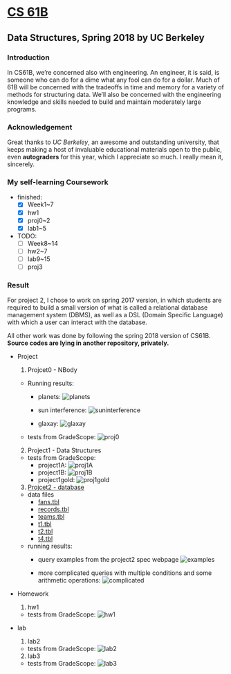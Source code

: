 # [CS 61B](https://sp18.datastructur.es/)
## Data Structures, Spring 2018 by UC Berkeley

### Introduction
In CS61B, we’re concerned also with engineering. An engineer, it is said, is someone who can do for a dime what any fool can do for a dollar. Much of 61B will be concerned with the tradeoffs in time and memory for a variety of methods for structuring data. We’ll also be concerned with the engineering knowledge and skills needed to build and maintain moderately large programs.

 ### Acknowledgement
 Great thanks to *UC Berkeley*, an awesome and outstanding university, that keeps making a host of invaluable educational materials open to the public, even **autograders** for this year, which I appreciate so much. I really mean it, sincerely.


### My self-learning Coursework
  - finished:
    - [x] Week1~7
    - [x] hw1
    - [x] proj0~2
    - [x] lab1~5
  - TODO:
    - [ ] Week8~14
    - [ ] hw2~7
    - [ ] lab9~15
    - [ ] proj3

### Result
  For project 2, I chose to work on spring 2017 version, in which students are required to build a small version of what is called a relational database management system (DBMS), as well as a DSL (Domain Specific Language) with which a user can interact with the database.

  All other work was done by following the spring 2018 version of CS61B. **Source codes are lying in another repository, privately.**

  - Project
    1. Projcet0 - NBody
      - Running results:
        - planets:
        ![planets](results/proj0_13s.gif)

        - sun interference:
        ![suninterference](results/proj0_15s.gif)

        - glaxay:
        ![glaxay](results/proj0_22s.gif)

      - tests from GradeScope:
        ![proj0](results/CS61B-proj0.png)

    2. Project1 - Data Structures
      - tests from GradeScope:
        - project1A:
          ![proj1A](results/CS61B-proj1a.png)
        - project1B:
          ![proj1B](results/CS61B-proj1b.png)
        - project1gold:
          ![proj1gold](results/CS61B-proj1gold.png)


    3. [Projcet2 - database](http://datastructur.es/sp17/materials/proj/proj2/proj2.html)
      - data files
        - [fans.tbl](data/proj2/fans.tbl)
        - [records.tbl](data/proj2/records.tbl)
        - [teams.tbl](data/proj2/teams.tbl)
        - [t1.tbl](data/proj2/t1.tbl)
        - [t2.tbl](data/proj2/t2.tbl)
        - [t4.tbl](data/proj2/t4.tbl)
      - running results:
        - query examples from the project2 spec webpage
        ![examples](results/proj2_47s.gif)

        - more complicated queries with multiple conditions and some arithmetic operations:
        ![complicated](results/proj2_53s.gif)

  - Homework
    1. hw1
      - tests from GradeScope:
        ![hw1](results/CS61B-hw1.png)

  - lab
    1. lab2
      - tests from GradeScope:
        ![lab2](results/CS61B-lab2.png)

    2. lab3
      - tests from GradeScope:
        ![lab3](results/CS61B-lab3.png)

